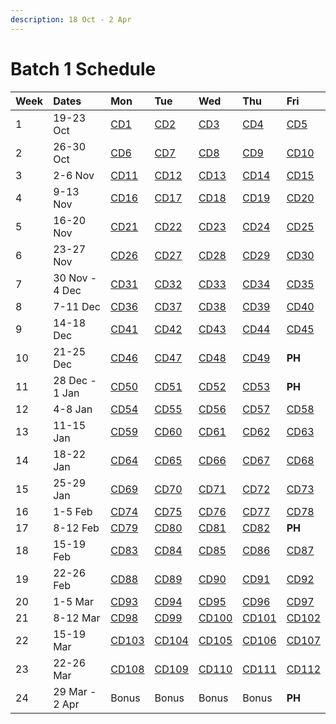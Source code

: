 ```yaml
---
description: 18 Oct - 2 Apr
---
```


# Batch 1 Schedule

| Week | Dates | Mon | Tue | Wed | Thu | Fri |
| :--- | :--- | :--- | :--- | :--- | :--- | :--- |
| 1 | 19-23 Oct | [CD1]() | [CD2]() | [CD3]() | [CD4]() | [CD5]() |
| 2 | 26-30 Oct | [CD6]() | [CD7]() | [CD8]() | [CD9]() | [CD10]() |
| 3 | 2-6 Nov | [CD11]() | [CD12]() | [CD13]() | [CD14]() | [CD15]() |
| 4 | 9-13 Nov | [CD16]() | [CD17]() | [CD18]() | [CD19]() | [CD20]() |
| 5 | 16-20 Nov | [CD21]() | [CD22]() | [CD23]() | [CD24]() | [CD25]() |
| 6 | 23-27 Nov | [CD26]() | [CD27]() | [CD28]() | [CD29]() | [CD30]() |
| 7 | 30 Nov - 4 Dec | [CD31]() | [CD32]() | [CD33]() | [CD34]() | [CD35]() |
| 8 | 7-11 Dec | [CD36]() | [CD37]() | [CD38]() | [CD39]() | [CD40]() |
| 9 | 14-18 Dec | [CD41]() | [CD42]() | [CD43]() | [CD44]() | [CD45]() |
| 10 | 21-25 Dec | [CD46]() | [CD47]() | [CD48]() | [CD49]() | **PH** |
| 11 | 28 Dec - 1 Jan | [CD50]() | [CD51]() | [CD52]() | [CD53]() | **PH** |
| 12 | 4-8 Jan | [CD54]() | [CD55]() | [CD56]() | [CD57]() | [CD58]() |
| 13 | 11-15 Jan | [CD59]() | [CD60]() | [CD61]() | [CD62]() | [CD63]() |
| 14 | 18-22 Jan | [CD64]() | [CD65]() | [CD66]() | [CD67]() | [CD68]() |
| 15 | 25-29 Jan | [CD69]() | [CD70]() | [CD71]() | [CD72]() | [CD73]() |
| 16 | 1-5 Feb | [CD74]() | [CD75]() | [CD76]() | [CD77]() | [CD78]() |
| 17 | 8-12 Feb | [CD79]() | [CD80]() | [CD81]() | [CD82]() | **PH** |
| 18 | 15-19 Feb | [CD83]() | [CD84]() | [CD85]() | [CD86]() | [CD87]() |
| 19 | 22-26 Feb | [CD88]() | [CD89]() | [CD90]() | [CD91]() | [CD92]() |
| 20 | 1-5 Mar | [CD93]() | [CD94]() | [CD95]() | [CD96]() | [CD97]() |
| 21 | 8-12 Mar | [CD98]() | [CD99]() | [CD100]() | [CD101]() | [CD102]() |
| 22 | 15-19 Mar | [CD103]() | [CD104]() | [CD105]() | [CD106]() | [CD107]() |
| 23 | 22-26 Mar | [CD108]() | [CD109]() | [CD110]() | [CD111]() | [CD112]() |
| 24 | 29 Mar - 2 Apr | Bonus | Bonus | Bonus | Bonus | **PH** |

